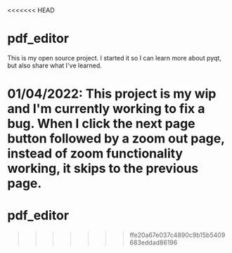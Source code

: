 <<<<<<< HEAD
# pdf_editor
This is my open source project. I started it so I can learn more about pyqt, but also share what I've learned.

01/04/2022: This project is my wip and I'm currently working to fix a bug. When I click the next page button followed by a zoom out page, instead of zoom functionality working, it skips to the previous page.
=======
# pdf_editor
>>>>>>> ffe20a67e037c4890c9b15b5409683eddad86196
